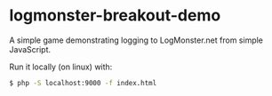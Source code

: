 # logmonster-breakout-demo
A simple game demonstrating logging to LogMonster.net from simple JavaScript.

Run it locally (on linux) with:
```bash
$ php -S localhost:9000 -f index.html
```
